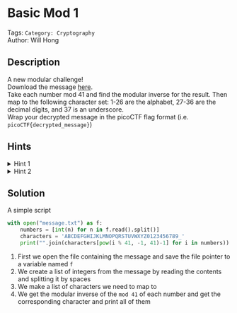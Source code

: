 # Basic Mod 1

Tags: `Category: Cryptography`\
Author: Will Hong

## Description

A new modular challenge!\
Download the message [here](https://artifacts.picoctf.net/c/500/message.txt).\
Take each number mod 41 and find the modular inverse for the result. Then map to the following character set: 1-26 are the alphabet, 27-36 are the decimal digits, and 37 is an underscore.\
Wrap your decrypted message in the picoCTF flag format (i.e. `picoCTF{decrypted_message}`)

## Hints

<details>
<summary>Hint 1</summary>

Do you know what mod 37 means?

</details>

<details>
<summary>Hint 2</summary>

mod 37 means modulo 37. It gives the remainder of a number after being divided by 37.

</details>

## Solution

A simple script

```python
with open("message.txt") as f:
    numbers = [int(n) for n in f.read().split()]
    characters = 'ABCDEFGHIJKLMNOPQRSTUVWXYZ0123456789_'
    print("".join(characters[pow(i % 41, -1, 41)-1] for i in numbers))
```

1. First we open the file containing the message and save the file pointer to a variable named `f`
2. We create a list of integers from the message by reading the contents and splitting it by spaces
3. We make a list of characters we need to map to
4. We get the modular inverse of the `mod 41` of each number and get the corresponding character and print all of them

